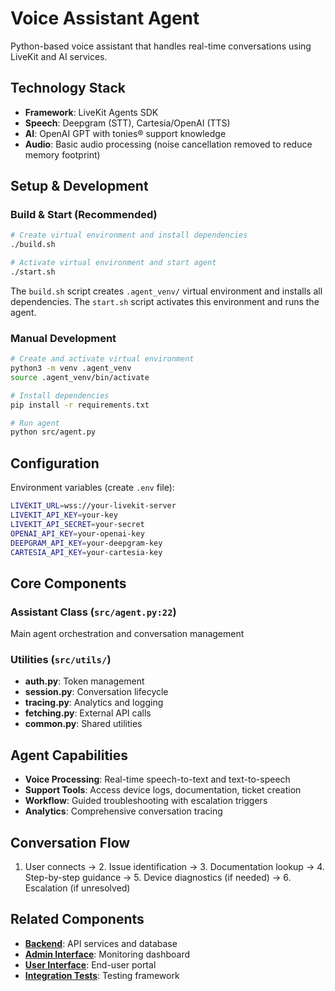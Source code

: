 # Voice Assistant Agent

Python-based voice assistant that handles real-time conversations using LiveKit and AI services.

## Technology Stack

- **Framework**: LiveKit Agents SDK
- **Speech**: Deepgram (STT), Cartesia/OpenAI (TTS)  
- **AI**: OpenAI GPT with tonies® support knowledge
- **Audio**: Basic audio processing (noise cancellation removed to reduce memory footprint)

## Setup & Development

### Build & Start (Recommended)
```bash
# Create virtual environment and install dependencies
./build.sh

# Activate virtual environment and start agent
./start.sh
```

The `build.sh` script creates `.agent_venv/` virtual environment and installs all dependencies. The `start.sh` script activates this environment and runs the agent.

### Manual Development
```bash
# Create and activate virtual environment
python3 -m venv .agent_venv
source .agent_venv/bin/activate

# Install dependencies  
pip install -r requirements.txt

# Run agent
python src/agent.py
```

## Configuration

Environment variables (create `.env` file):
```bash
LIVEKIT_URL=wss://your-livekit-server
LIVEKIT_API_KEY=your-key
LIVEKIT_API_SECRET=your-secret
OPENAI_API_KEY=your-openai-key
DEEPGRAM_API_KEY=your-deepgram-key
CARTESIA_API_KEY=your-cartesia-key
```

## Core Components

### Assistant Class (`src/agent.py:22`)
Main agent orchestration and conversation management

### Utilities (`src/utils/`)
- **auth.py**: Token management  
- **session.py**: Conversation lifecycle
- **tracing.py**: Analytics and logging
- **fetching.py**: External API calls
- **common.py**: Shared utilities

## Agent Capabilities

- **Voice Processing**: Real-time speech-to-text and text-to-speech
- **Support Tools**: Access device logs, documentation, ticket creation
- **Workflow**: Guided troubleshooting with escalation triggers
- **Analytics**: Comprehensive conversation tracing

## Conversation Flow

1. User connects → 2. Issue identification → 3. Documentation lookup → 4. Step-by-step guidance → 5. Device diagnostics (if needed) → 6. Escalation (if unresolved)

## Related Components

- **[Backend](../backend/CLAUDE.md)**: API services and database
- **[Admin Interface](../admin_interface/CLAUDE.md)**: Monitoring dashboard  
- **[User Interface](../user_interface/CLAUDE.md)**: End-user portal
- **[Integration Tests](../integration_tests/CLAUDE.md)**: Testing framework